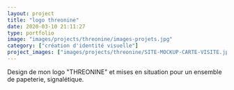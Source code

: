```yaml
---
layout: project
title: "logo threonine"
date: 2020-03-10 21:11:27
type: portfolio
image: "images/projects/threonine/images-projets.jpg"
category: ["création d'identité visuelle"]
project_images: ["images/projects/threonine/SITE-MOCKUP-CARTE-VISITE.jpg", "images/projects/threonine/SITE-MOCKUP-wall-logo.jpg", "images/projects/threonine/SITE-stationery.jpg", "images/projects/threonine/SITE-corporate-identity-mockup.jpg"]
---
```


Design de mon logo "THREONINE" et mises en situation pour un ensemble de papeterie, signalétique.  
